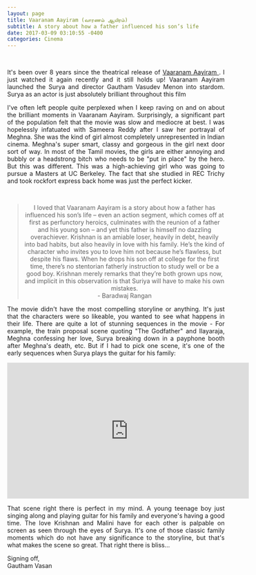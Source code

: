 ```yaml
---
layout: page
title: Vaaranam Aayiram (வாரணம் ஆயிரம்)
subtitle: A story about how a father influenced his son’s life
date: 2017-03-09 03:10:55 -0400
categories: Cinema
---
```


<div class="row uniform">
<div class="4u 12u$(medium)">
<span class="image main"><img src="{{site.baseurl}}/assets/images/vaaranam_aayiram/vaaranam_bg.jpg" alt="" /></span>
</div>
	<div class="4u 12u$(medium)">
        <span class="image main"><img src="{{site.baseurl}}/assets/images/vaaranam_aayiram/krishnan_malini.jpg" alt="" /></span>
</div>
<div class="4u 12u$(medium)">
<span class="image main"><img src="{{site.baseurl}}/assets/images/vaaranam_aayiram/vaaranam_poster_2.jpg" alt="" /></span>
</div>
</div>

<br>

<p align="justify"> It's been over 8 years since the theatrical release of <a href="https://en.wikipedia.org/wiki/Vaaranam_Aayiram"> Vaaranam Aayiram </a>. I just watched it again recently and it still holds up! Vaaranam Aayiram launched the Surya and director Gautham Vasudev Menon into stardom. Surya as an actor is just absolutely brilliant throughout this film </p>

<p align="justify"> I've often left people quite perplexed when I keep raving on and on about the brilliant moments in Vaaranam Aayiram. Surprisingly, a significant part of the population felt that the movie was slow and mediocre at best. I was hopelessly infatuated with Sameera Reddy after I saw her portrayal of Meghna. She was the kind of girl almost completely unrepresented in Indian cinema. Meghna's super smart, classy and gorgeous in the girl next door sort of way. In most of the Tamil movies, the girls are either annoying and bubbly or a headstrong bitch who needs to be "put in place" by the hero. But this was different. This was a high-achieving girl who was going to pursue a Masters at UC Berkeley. The fact that she studied in REC Trichy and took rockfort express back home was just the perfect kicker. </p>

<div class="row uniform">
<div class="4u 12u$(medium)">
<span class="image main"><img src="{{site.baseurl}}/assets/images/vaaranam_aayiram/anjala.jpeg" alt="" /></span>
</div>
	<div class="4u 12u$(medium)">
        <span class="image main"><img src="{{site.baseurl}}/assets/images/vaaranam_aayiram/vaaranam_surya_2.jpg" alt="" /></span>
</div>
<div class="4u 12u$(medium)">
<span class="image main"><img src="{{site.baseurl}}/assets/images/vaaranam_aayiram/train_scene.jpg" alt="" /></span>
</div>
</div>

<br>

<center><blockquote>I loved that Vaaranam Aayiram is a story about how a father has influenced his son’s life – even an action segment, which comes off at first as perfunctory heroics, culminates with the reunion of a father and his young son – and yet this father is himself no dazzling overachiever. Krishnan is an amiable loser, heavily in debt, heavily into bad habits, but also heavily in love with his family. He’s the kind of character who invites you to love him not because he’s flawless, but despite his flaws. When he drops his son off at college for the first time, there’s no stentorian fatherly instruction to study well or be a good boy. Krishnan merely remarks that they’re both grown ups now, and implicit in this observation is that Suriya will have to make his own mistakes. <br>
    - Baradwaj Rangan</blockquote></center> 

<p align="justify"> The movie didn't have the most compelling storyline or anything. It's just that the characters were so likeable, you wanted to see what happens in    their life. There are quite a lot of stunning sequences in the movie - For example, the train proposal scene quoting "The Godfather" and Ilayaraja, Meghna confessing her love, Surya breaking down in a payphone booth after Meghna's death, etc. But if I had to pick one scene, it's one of the early sequences when Surya plays the guitar for his family:  </p>


<center><iframe width="560" height="315" src="https://www.youtube.com/embed/O0MyCUPMGo4" frameborder="0" allowfullscreen> </iframe></center>

<p align="justify"> That scene right there is perfect in my mind. A young teenage boy just singing along and playing guitar for his family and everyone's having a good time. The love Krishnan and Malini have for each other is palpable on screen as seen through the eyes of Surya. It's one of those classic family moments which do not have any significance to the storyline, but that's what makes the scene so great. That right there is bliss... </p>


<p> Signing off, <br> Gautham Vasan  </p>   